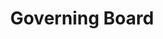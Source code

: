 ---
templateKey: committee-page
seo:
  description: Magma, open-source mobile core network solution  
  image: /img/og-image.jpg
  title: Governing Board
  twitterUsername: "@magmacommunity"
  url: "https://www.magmacore.org/committee/governing-board"
title: Governing Board
subTitle: 'The Governing Board is responsible for strategic direction, business oversight, and business decisions.'
members: 
  - company: "Facebook"
    description: >
        Michael is a product manager at Facebook, currently supporting open source and standards work across the company. Michael is former network engineer, investment banker, car salesman and M&A attorney. He previously led the Product and IP function on Facebook’s M&A legal team. While at Facebook, Michael has established and/or now actively serving on the boards of 20+ open source foundations, non-profits, standards setting organizations, including: ML Commons, Confidential Computing Consortium, Libra/Diem Association, Urban Computing Foundation, OpenChain, Open Invention Network Technical Advisory Committee, Magma Foundation, and others.
    linkedin: https://www.linkedin.com/in/priorart/
    name: Michael Cheng, Chair
    github: ''
    facebook: ''
    picture: /img/committee/governing-board/Michael-Cheng.jpg
    title: Product Manager
    twitter: ''
  - company: "OpenAir Interface Software Alliance"
    description: >
        Irfan is a critical-thinking, diligent business leader who has a reputation of challenging the status quo for innovation and progress. He is a rampart against the dark forces of inertia and fear of change. His tremendously international exposure and diverse educational background and professional experience have helped him develop strategic thinking. Innovation and Entrepreneurship are his key focus.. His current areas of interest and expertise are New Business Models in the changing Telecom arena, and Organizational and Social Change that is coming about due to large scale connectivity and digitalization.
    linkedin: https://www.linkedin.com/in/irfan-ghauri-51001b2/
    name: Irfan Ghauri
    github: ''
    facebook: ''
    picture: /img/committee/governing-board/Irfan-Ghauri.jpg
    title: Director of Operations
    twitter: ''
  - company: "Arm"
    description: >
        Marc is part of the Software Ecosystem Development team at Arm, managing projects with partners in the field of security and networking. 
    linkedin: https://www.linkedin.com/in/marc-meunier-eng/
    name: Marc Meunier
    github: ''
    facebook: ''
    picture: /img/committee/governing-board/Marc-Meunier.jpeg
    title: Sr. Manager SW Ecosystem Development
    twitter: ''    
  - company: "Deutsche Telekom"
    description: ''
    linkedin: ''
    name: Sascha Dech
    github: ''
    facebook: ''
    picture: /img/committee/governing-board/Sascha-Dech.jpeg
    title: System Architect & Lead Developer User Interfaces
    twitter: ''
  - company: "Qualcomm"
    description: >
        Doug is a seasoned thought leader in the Wireless Telecommunications Industry and is globally recognized for his experience as a specialist in standardization of radio access technology. Currently Principal Engineer at Qualcomm and Standarization Delegate at several standardization fora representing his organization, he was formerly VP of Technology at Airvana and prior to that a Member of Technical Staff at Bell Labs. Doug is currently serving as a delegate at the O-RAN Alliance where he is one of the most influential voices encouraging joint efforts towards defining an open Radio Access Network architecture. He brings a wealth of knowledge and experience to the OpenAirInterface Software Alliance especially in standards and all aspects of open source dealing with standardized technology. Doug is board member at the OSA representing QUALCOMM.    
    name: Douglas Knisely
    github: ''
    facebook: ''
    picture: /img/committee/governing-board/Douglas-Knisely.png
    title: Principal Engineer
    twitter: ''
  - company: "Open Infrastructure Foundation"
    description: >
        Mark has been lucky enough to participate in many disruptive technology shifts, from the introduction of the first GPUs at Dell in the 90s as a product manager, to the digital music/MP3 transition at Musicmatch as Director of Business Development. After Yahoo! acquired Musicmatch, combining the #1 streaming radio service with the #1 digital music app, Mark served as Sr Director, establishing strategic partnerships for one of the first on demand streaming music services. In 2009, Mark joined Rackspace, an early pioneer in cloud computing, as VP of Business Development, focused on building their cloud ecosystem.
        In 2010, to accelerate the cloud ecosystem's development, Mark co-founded a new open source cloud computing project called OpenStack, in partnership with NASA and 25 other organizations globally. OpenStack quickly became one of the fastest growing open source projects in history. In 2012, Mark co-founded the Open Infrastructure Foundation to manage the growth of the project, where he now serves at the COO. Today, OpenStack is one of the 3 most actively developed open source projects in the world, along with the Linux kernel and Chromium.

        Mark is now helping to expand and evolve the Open Infrastructure Foundation’s mission, bringing the unique open collaboration method established by the OpenStack community to many new open source projects across the cloud infrastructure market, including Kata Containers, the Zuul CI/CD platform, the StarlingX edge computing platform, and Airship.
    linkedin: ''
    name: Mark Collier
    github: ''
    facebook: ''
    picture: /img/committee/governing-board/Mark-Collier.jpeg
    title: Chief Operating Officer
    twitter: 'https://twitter.com/sparkycollier'    
---